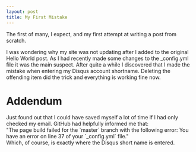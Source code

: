 ```yaml
---
layout: post
title: My First Mistake
---
```


The first of many, I expect, and my first attempt at writing a post from scratch.

I was wondering why my site was not updating after I added to the original Hello World post. As I had recently made some changes to the \_config.yml file it was the main suspect. After quite a while I discovered that I made the mistake when entering my Disqus account shortname. Deleting the offending item did the trick and everything is working fine now.

# Addendum #

Just found out that I could have saved myself a lot of time if I had only checked my email. GitHub had helpfully informed me that:  
"The page build failed for the \`master\` branch with the following error: You have an error on line 37 of your  \`\_config.yml\` file."  
Which, of course, is exactly where the Disqus short name is entered.
